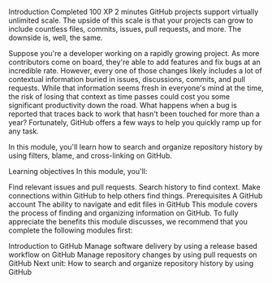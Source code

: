 Introduction
Completed
100 XP
2 minutes
GitHub projects support virtually unlimited scale. The upside of this scale is that your projects can grow to include countless files, commits, issues, pull requests, and more. The downside is, well, the same.

Suppose you're a developer working on a rapidly growing project. As more contributors come on board, they're able to add features and fix bugs at an incredible rate. However, every one of those changes likely includes a lot of contextual information buried in issues, discussions, commits, and pull requests. While that information seems fresh in everyone's mind at the time, the risk of losing that context as time passes could cost you some significant productivity down the road. What happens when a bug is reported that traces back to work that hasn't been touched for more than a year? Fortunately, GitHub offers a few ways to help you quickly ramp up for any task.

In this module, you'll learn how to search and organize repository history by using filters, blame, and cross-linking on GitHub.

Learning objectives
In this module, you'll:

Find relevant issues and pull requests.
Search history to find context.
Make connections within GitHub to help others find things.
Prerequisites
A GitHub account
The ability to navigate and edit files in GitHub
This module covers the process of finding and organizing information on GitHub. To fully appreciate the benefits this module discusses, we recommend that you complete the following modules first:

Introduction to GitHub
Manage software delivery by using a release based workflow on GitHub
Manage repository changes by using pull requests on GitHub
Next unit: How to search and organize repository history by using GitHub

